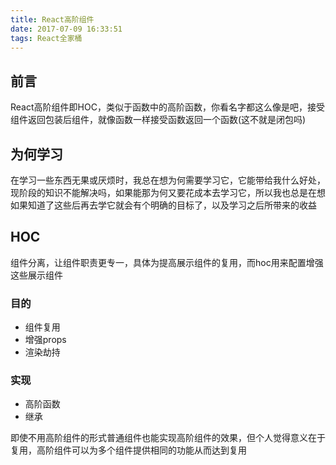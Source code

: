 ```yaml
---
title: React高阶组件
date: 2017-07-09 16:33:51
tags: React全家桶
---
```


## 前言
React高阶组件即HOC，类似于函数中的高阶函数，你看名字都这么像是吧，接受组件返回包装后组件，就像函数一样接受函数返回一个函数(这不就是闭包吗)

## 为何学习
在学习一些东西无果或厌烦时，我总在想为何需要学习它，它能带给我什么好处，现阶段的知识不能解决吗，如果能那为何又要花成本去学习它，所以我也总是在想如果知道了这些后再去学它就会有个明确的目标了，以及学习之后所带来的收益

## HOC
组件分离，让组件职责更专一，具体为提高展示组件的复用，而hoc用来配置增强这些展示组件

### 目的
- 组件复用
- 增强props
- 渲染劫持

### 实现
- 高阶函数
- 继承


即使不用高阶组件的形式普通组件也能实现高阶组件的效果，但个人觉得意义在于复用，高阶组件可以为多个组件提供相同的功能从而达到复用

